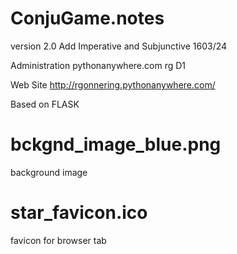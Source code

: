 ConjuGame.notes
===============
version 2.0
Add Imperative and Subjunctive
1603/24

Administration
    pythonanywhere.com
        rg
        D1

Web Site
    http://rgonnering.pythonanywhere.com/


Based on FLASK





bckgnd_image_blue.png
=====================
background image


star_favicon.ico
================
favicon for browser tab
